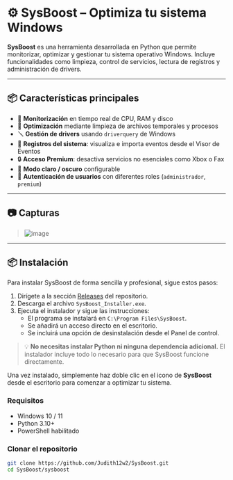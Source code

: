 # ⚙️ SysBoost – Optimiza tu sistema Windows

**SysBoost** es una herramienta desarrollada en Python que permite monitorizar, optimizar y gestionar tu sistema operativo Windows. Incluye funcionalidades como limpieza, control de servicios, lectura de registros y administración de drivers.

---

## 📦 Características principales

- 🧠 **Monitorización** en tiempo real de CPU, RAM y disco
- 🧹 **Optimización** mediante limpieza de archivos temporales y procesos
- 🪛 **Gestión de drivers** usando `driverquery` de Windows
- 📁 **Registros del sistema**: visualiza e importa eventos desde el Visor de Eventos
- 🔒 **Acceso Premium**: desactiva servicios no esenciales como Xbox o Fax
- 🎨 **Modo claro / oscuro** configurable
- 🧩 **Autenticación de usuarios** con diferentes roles (`administrador`, `premium`)

---

## 📷 Capturas

> ![image](https://github.com/user-attachments/assets/9da1f816-645f-461d-9a3f-744bbca25491)



---

## 📦 Instalación

Para instalar SysBoost de forma sencilla y profesional, sigue estos pasos:

1. Dirígete a la sección [Releases](https://github.com/Judith12w2/SysBoost/releases) del repositorio.
2. Descarga el archivo `SysBoost_Installer.exe`.
3. Ejecuta el instalador y sigue las instrucciones:
   - El programa se instalará en `C:\Program Files\SysBoost`.
   - Se añadirá un acceso directo en el escritorio.
   - Se incluirá una opción de desinstalación desde el Panel de control.

> 💡 **No necesitas instalar Python ni ninguna dependencia adicional.** El instalador incluye todo lo necesario para que SysBoost funcione directamente.

Una vez instalado, simplemente haz doble clic en el icono de **SysBoost** desde el escritorio para comenzar a optimizar tu sistema.


### Requisitos

- Windows 10 / 11
- Python 3.10+
- PowerShell habilitado

### Clonar el repositorio

```bash
git clone https://github.com/Judith12w2/SysBoost.git
cd SysBoost/sysboost
